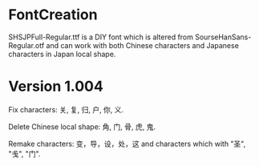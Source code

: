 # FontCreation
SHSJPFull-Regular.ttf is a DIY font which is altered from SourseHanSans-Regular.otf and can work with both Chinese characters and Japanese characters in Japan local shape.
# Version 1.004
Fix characters: 关, 复, 归, 户, 你, 义.

Delete Chinese local shape: 角, 门, 骨, 虎, 鬼.

Remake characters: 变，导，设，处，这 and characters which with "圣", "戋", "门".
